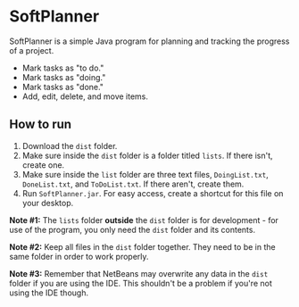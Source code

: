 # SoftPlanner

SoftPlanner is a simple Java program for planning and tracking the progress of a project.

* Mark tasks as "to do."
* Mark tasks as "doing."
* Mark tasks as "done."
* Add, edit, delete, and move items.

## How to run

1. Download the `dist` folder.
2. Make sure inside the `dist` folder is a folder titled `lists`. If there isn't, create one.
3. Make sure inside the `list` folder are three text files, `DoingList.txt`, `DoneList.txt`, and `ToDoList.txt`. If there aren't, create them.
4. Run `SoftPlanner.jar`. For easy access, create a shortcut for this file on your desktop.

**Note #1:** The `lists` folder **outside** the `dist` folder is for development - for use of the program, you only need the `dist` folder and its contents.

**Note #2:** Keep all files in the `dist` folder together. They need to be in the same folder in order to work properly.

**Note #3:** Remember that NetBeans may overwrite any data in the `dist` folder if you are using the IDE. This shouldn't be a problem if you're not using the IDE though.